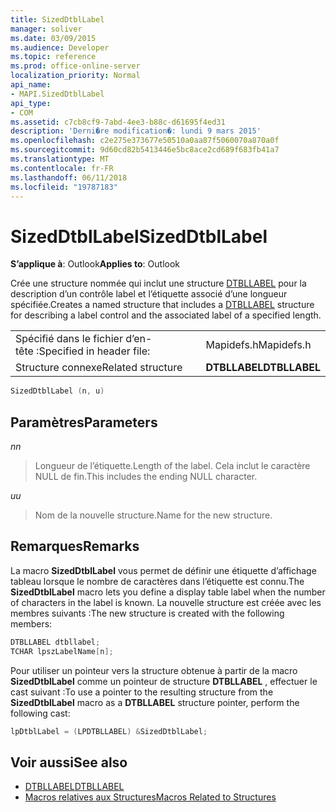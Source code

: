 ```yaml
---
title: SizedDtblLabel
manager: soliver
ms.date: 03/09/2015
ms.audience: Developer
ms.topic: reference
ms.prod: office-online-server
localization_priority: Normal
api_name:
- MAPI.SizedDtblLabel
api_type:
- COM
ms.assetid: c7cb8cf9-7abd-4ee3-b88c-d61695f4ed31
description: 'Derni�re modification�: lundi 9 mars 2015'
ms.openlocfilehash: c2e275e373677e50510a0aa87f5060070a870a0f
ms.sourcegitcommit: 9d60cd82b5413446e5bc8ace2cd689f683fb41a7
ms.translationtype: MT
ms.contentlocale: fr-FR
ms.lasthandoff: 06/11/2018
ms.locfileid: "19787183"
---
```

# <a name="sizeddtbllabel"></a><span data-ttu-id="9bc72-103">SizedDtblLabel</span><span class="sxs-lookup"><span data-stu-id="9bc72-103">SizedDtblLabel</span></span>

<span data-ttu-id="9bc72-104">**S’applique à**: Outlook</span><span class="sxs-lookup"><span data-stu-id="9bc72-104">**Applies to**: Outlook</span></span> 
  
<span data-ttu-id="9bc72-105">Crée une structure nommée qui inclut une structure [DTBLLABEL](dtbllabel.md) pour la description d’un contrôle label et l’étiquette associé d’une longueur spécifiée.</span><span class="sxs-lookup"><span data-stu-id="9bc72-105">Creates a named structure that includes a [DTBLLABEL](dtbllabel.md) structure for describing a label control and the associated label of a specified length.</span></span> 
  
|||
|:-----|:-----|
|<span data-ttu-id="9bc72-106">Spécifié dans le fichier d’en-tête :</span><span class="sxs-lookup"><span data-stu-id="9bc72-106">Specified in header file:</span></span>  <br/> |<span data-ttu-id="9bc72-107">Mapidefs.h</span><span class="sxs-lookup"><span data-stu-id="9bc72-107">Mapidefs.h</span></span>  <br/> |
|<span data-ttu-id="9bc72-108">Structure connexe</span><span class="sxs-lookup"><span data-stu-id="9bc72-108">Related structure</span></span>  <br/> |<span data-ttu-id="9bc72-109">**DTBLLABEL**</span><span class="sxs-lookup"><span data-stu-id="9bc72-109">**DTBLLABEL**</span></span> <br/> |
   
```cpp
SizedDtblLabel (n, u)
```

## <a name="parameters"></a><span data-ttu-id="9bc72-110">Paramètres</span><span class="sxs-lookup"><span data-stu-id="9bc72-110">Parameters</span></span>

<span data-ttu-id="9bc72-111">_n_</span><span class="sxs-lookup"><span data-stu-id="9bc72-111">_n_</span></span>
  
> <span data-ttu-id="9bc72-112">Longueur de l’étiquette.</span><span class="sxs-lookup"><span data-stu-id="9bc72-112">Length of the label.</span></span> <span data-ttu-id="9bc72-113">Cela inclut le caractère NULL de fin.</span><span class="sxs-lookup"><span data-stu-id="9bc72-113">This includes the ending NULL character.</span></span> 
    
<span data-ttu-id="9bc72-114">_u_</span><span class="sxs-lookup"><span data-stu-id="9bc72-114">_u_</span></span>
  
> <span data-ttu-id="9bc72-115">Nom de la nouvelle structure.</span><span class="sxs-lookup"><span data-stu-id="9bc72-115">Name for the new structure.</span></span>
    
## <a name="remarks"></a><span data-ttu-id="9bc72-116">Remarques</span><span class="sxs-lookup"><span data-stu-id="9bc72-116">Remarks</span></span>

<span data-ttu-id="9bc72-117">La macro **SizedDtblLabel** vous permet de définir une étiquette d’affichage tableau lorsque le nombre de caractères dans l’étiquette est connu.</span><span class="sxs-lookup"><span data-stu-id="9bc72-117">The **SizedDtblLabel** macro lets you define a display table label when the number of characters in the label is known.</span></span> <span data-ttu-id="9bc72-118">La nouvelle structure est créée avec les membres suivants :</span><span class="sxs-lookup"><span data-stu-id="9bc72-118">The new structure is created with the following members:</span></span> 
  
```cpp
DTBLLABEL dtbllabel;
TCHAR lpszLabelName[n];
```

<span data-ttu-id="9bc72-119">Pour utiliser un pointeur vers la structure obtenue à partir de la macro **SizedDtblLabel** comme un pointeur de structure **DTBLLABEL** , effectuer le cast suivant :</span><span class="sxs-lookup"><span data-stu-id="9bc72-119">To use a pointer to the resulting structure from the **SizedDtblLabel** macro as a **DTBLLABEL** structure pointer, perform the following cast:</span></span> 
  
```cpp
lpDtblLabel = (LPDTBLLABEL) &SizedDtblLabel;
```

## <a name="see-also"></a><span data-ttu-id="9bc72-120">Voir aussi</span><span class="sxs-lookup"><span data-stu-id="9bc72-120">See also</span></span>

- [<span data-ttu-id="9bc72-121">DTBLLABEL</span><span class="sxs-lookup"><span data-stu-id="9bc72-121">DTBLLABEL</span></span>](dtbllabel.md)
- [<span data-ttu-id="9bc72-122">Macros relatives aux Structures</span><span class="sxs-lookup"><span data-stu-id="9bc72-122">Macros Related to Structures</span></span>](macros-related-to-structures.md)

